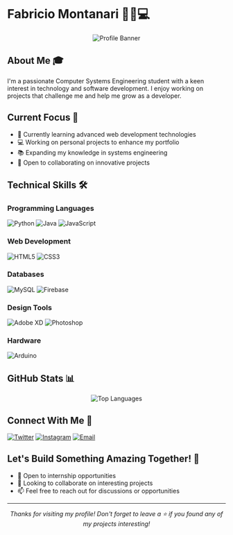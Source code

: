 # Fabricio Montanari 👨🏻💻

<div align="center">
  <img src="https://static.wixstatic.com/media/9c808c_32d2e8877a334b3593c7120840168131~mv2.gif" alt="Profile Banner">
</div>

## About Me 🎓

I'm a passionate Computer Systems Engineering student with a keen interest in technology and software development. I enjoy working on projects that challenge me and help me grow as a developer.

## Current Focus 🎯

- 🌱 Currently learning advanced web development technologies
- 💻 Working on personal projects to enhance my portfolio
- 📚 Expanding my knowledge in systems engineering
- 🤝 Open to collaborating on innovative projects

## Technical Skills 🛠️

### Programming Languages
![Python](https://img.shields.io/badge/Python-3776AB?style=for-the-badge&logo=python&logoColor=white)
![Java](https://img.shields.io/badge/Java-ED8B00?style=for-the-badge&logo=java&logoColor=white)
![JavaScript](https://img.shields.io/badge/JavaScript-F7DF1E?style=for-the-badge&logo=javascript&logoColor=black)

### Web Development
![HTML5](https://img.shields.io/badge/HTML5-E34F26?style=for-the-badge&logo=html5&logoColor=white)
![CSS3](https://img.shields.io/badge/CSS3-1572B6?style=for-the-badge&logo=css3&logoColor=white)

### Databases
![MySQL](https://img.shields.io/badge/MySQL-00000F?style=for-the-badge&logo=mysql&logoColor=white)
![Firebase](https://img.shields.io/badge/Firebase-039BE5?style=for-the-badge&logo=Firebase&logoColor=white)

### Design Tools
![Adobe XD](https://img.shields.io/badge/Adobe%20XD-470137?style=for-the-badge&logo=Adobe%20XD&logoColor=#FF61F6)
![Photoshop](https://img.shields.io/badge/Adobe%20Photoshop-31A8FF?style=for-the-badge&logo=Adobe%20Photoshop&logoColor=black)

### Hardware
![Arduino](https://img.shields.io/badge/Arduino-00979D?style=for-the-badge&logo=Arduino&logoColor=white)

## GitHub Stats 📊

<div align="center">
  <img src="https://github-readme-stats.vercel.app/api/top-langs/?username=fabriciomontanari&layout=compact&theme=dark" alt="Top Languages">
</div>

## Connect With Me 🤝

[![Twitter](https://img.shields.io/badge/Twitter-1DA1F2?style=for-the-badge&logo=twitter&logoColor=white)](https://twitter.com/fabrimontanariv)
[![Instagram](https://img.shields.io/badge/Instagram-E4405F?style=for-the-badge&logo=instagram&logoColor=white)](https://instagram.com/fabrimontanari)
[![Email](https://img.shields.io/badge/Gmail-D14836?style=for-the-badge&logo=gmail&logoColor=white)](mailto:fmontanari766@gmail.com)

## Let's Build Something Amazing Together! 🚀

- 💼 Open to internship opportunities
- 🤝 Looking to collaborate on interesting projects
- 📫 Feel free to reach out for discussions or opportunities

---
<div align="center">
  <i>Thanks for visiting my profile! Don't forget to leave a ⭐️ if you found any of my projects interesting!</i>
</div>
